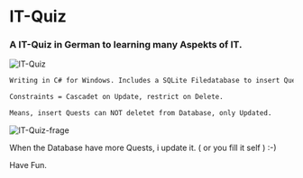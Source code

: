 # IT-Quiz

### A IT-Quiz in German to learning many Aspekts of IT.

![IT-Quiz](https://user-images.githubusercontent.com/95621934/234674194-5d01a4fa-611a-4780-9e1e-4740ccec65ae.jpg)



```diff
Writing in C# for Windows. Includes a SQLite Filedatabase to insert Quests.

Constraints = Cascadet on Update, restrict on Delete.

Means, insert Quests can NOT deletet from Database, only Updated.
```
![IT-Quiz-frage](https://user-images.githubusercontent.com/95621934/234674211-2f56f8d2-d366-40e8-ad32-5a4d3eeadb84.jpg)

When the Database have more Quests, i update it. ( or you fill it self ) :-)

Have Fun. 

